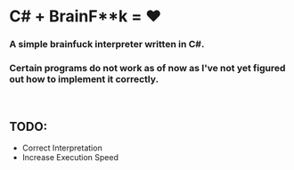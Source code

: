 ﻿# C# + BrainF**k = ♥

### A simple brainfuck interpreter written in C#.
### Certain programs do not work as of now as I've not yet figured out how to implement it correctly.

<br />

## TODO:
 * Correct Interpretation
 * Increase Execution Speed